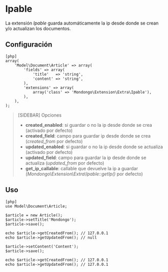 Ipable
======

La extensión _Ipable_ guarda automáticamente la ip desde donde se crean y/o
actualizan los documentos.

Configuración
-------------

    [php]
    array(
        'Model\Document\Article' => array(
            'fields' => array(
                'title'   => 'string',
                'content' => 'string',
            ),
            'extensions' => array(
                array('class' => 'Mondongo\Extension\Extra\Ipable'),
            ),
        ),
    );

>[SIDEBAR]
>Opciones
>
>  * **created_enabled**: si guardar o no la ip desde donde se crea (activado por defecto)
>  * **created_field**: campo para guardar ip desde donde se crea (_created_from_ por defecto)
>  * **updated_enabled**: si guardar o no la ip desde donde se actualiza (activado por defecto)
>  * **updated_field**: campo para guardar la ip desde donde se actualiza (_updated_from_ por defecto)
>  * **get_ip_callable**: callable que devuelve la ip a guardar (_Mondongo\Extension\Extra\Ipable::getIp()_ por defecto)

Uso
---

    [php]
    use Model\Document\Article;

    $article = new Article();
    $article->setTitle('Mondongo');
    $article->save();

    echo $article->getCreatedFrom(); // 127.0.0.1
    echo $article->getUpdatedFrom(); // null

    $article->setContent('Content');
    $article->save();

    echo $article->getCreatedFrom(); // 127.0.0.1
    echo $article->getUpdatedFrom(); // 127.0.0.1
